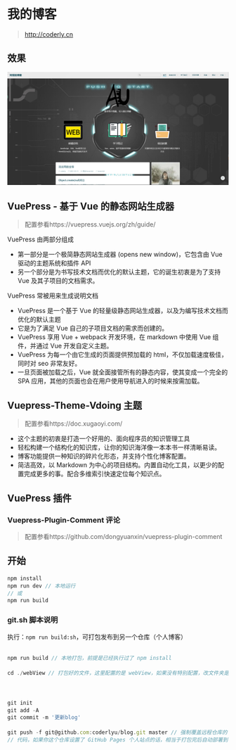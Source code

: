 # 我的博客

> http://coderly.cn

## 效果

<img src="https://raw.githubusercontent.com/coderlyu/au-blog/master/docs/.vuepress/public/home.png" alt="图片">

## VuePress - 基于 Vue 的静态网站生成器

> 配置参看https://vuepress.vuejs.org/zh/guide/

VuePress 由两部分组成

- 第一部分是一个极简静态网站生成器 (opens new window)，它包含由 Vue 驱动的主题系统和插件 API
- 另一个部分是为书写技术文档而优化的默认主题，它的诞生初衷是为了支持 Vue 及其子项目的文档需求。

VuePress 常被用来生成说明文档

- VuePress 是一个基于 Vue 的轻量级静态网站生成器，以及为编写技术文档而优化的默认主题
- 它是为了满足 Vue 自己的子项目文档的需求而创建的。
- VuePress 享用 Vue + webpack 开发环境，在 markdown 中使用 Vue 组件，并通过 Vue 开发自定义主题。
- VuePress 为每一个由它生成的页面提供预加载的 html，不仅加载速度极佳，同时对 seo 非常友好。
- 一旦页面被加载之后，Vue 就全面接管所有的静态内容，使其变成一个完全的 SPA 应用，其他的页面也会在用户使用导航进入的时候来按需加载。

## Vuepress-Theme-Vdoing 主题

> 配置参看https://doc.xugaoyi.com/

- 这个主题的初衷是打造一个好用的、面向程序员的知识管理工具
- 轻松构建一个结构化的知识库，让你的知识海洋像一本本书一样清晰易读。
- 博客功能提供一种知识的碎片化形态，并支持个性化博客配置。
- 简洁高效，以 Markdown 为中心的项目结构。内置自动化工具，以更少的配置完成更多的事。配合多维索引快速定位每个知识点。

## VuePress 插件

### Vuepress-Plugin-Comment 评论

> 配置参看https://github.com/dongyuanxin/vuepress-plugin-comment

## 开始

```js
npm install
npm run dev // 本地运行
// 或
npm run build
```

### git.sh 脚本说明

执行：`npm run build:sh`，可打包发布到另一个仓库（个人博客）

```js

npm run build // 本地打包，前提是已经执行过了 npm install

cd ./webView // 打包好的文件，这里配置的是 webView，如果没有特别配置，改文件夹是在 docs/.vuepress/dist



git init
git add -A
git commit -m '更新blog'

git push -f git@github.com:coderlyu/blog.git master // 强制覆盖远程仓库的 master 分支，这里的 git 仓库改成你自己的，此时提交上去的就是打包好的
// 代码，如果你这个仓库设置了 GitHub Pages 个人站点的话，相当于打包完后自动部署到了你的站点（我这里用来做个人博客网站）
```
